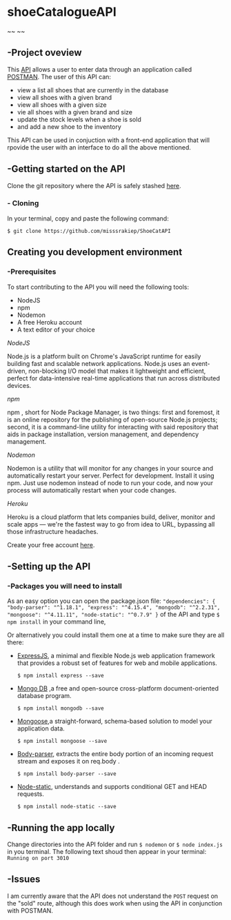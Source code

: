 # shoeCatalogueAPI
~~ ~~

## -Project oveview

This [API](https://en.wikipedia.org/wiki/Application_programming_interface) allows a user to enter data through an application called [POSTMAN](https://www.getpostman.com/postman). The user of this API can:

* view a list all shoes that are currently in the database
* view all shoes with a given brand
* view all shoes with a given size
* vie all shoes with a given brand and size
* update the stock levels when a shoe is sold
* and add a new shoe to the inventory

This API can be used in conjuction with a front-end application that will rpovide the user with an interface to do all the above mentioned.

## -Getting started on the API

Clone the git repository where the API is safely stashed [here](https://github.com/misssrakiep/ShoeCatAPI).

### - Cloning

In your terminal, copy and paste the following
command:

`$ git clone https://github.com/misssrakiep/ShoeCatAPI`

## Creating you development environment

### -Prerequisites

 To start contributing to the API you will need the following tools:


* NodeJS
* npm
* Nodemon
* A free Heroku account
* A text editor of your choice

*NodeJS*

Node.js is a platform built on Chrome's JavaScript runtime for easily building fast and scalable network applications. Node.js uses an event-driven, non-blocking I/O model that makes it lightweight and efficient, perfect for data-intensive real-time applications that run across distributed devices.

*npm*

npm , short for Node Package Manager, is two things: first and foremost, it is an online repository for the publishing of open-source Node.js projects; second, it is a command-line utility for interacting with said repository that aids in package installation, version management, and dependency management.

*Nodemon*

Nodemon is a utility that will monitor for any changes in your source and automatically restart your server. Perfect for development. Install it using npm. Just use nodemon instead of node to run your code, and now your process will automatically restart when your code changes.

*Heroku*

Heroku is a cloud platform that lets companies build, deliver, monitor and scale apps — we're the fastest way to go from idea to URL, bypassing all those infrastructure headaches.

Create your free account [here](https://signup.heroku.com/).

## -Setting up the API
### -Packages you will need to install



As an easy option you can open the package.json file:
`"dependencies": {
  "body-parser": "^1.18.1",
  "express": "^4.15.4",
  "mongodb": "^2.2.31",
  "mongoose": "^4.11.11",
  "node-static": "^0.7.9"
}`
 of the API and type
`$ npm install`
in your command line,

 Or alternatively you could install them one at a time to make sure they are all there:


* [ExpressJS](https://expressjs.com/), a minimal and flexible Node.js web application framework that provides a robust set of features for web and mobile applications.

  `$ npm install express --save`

* [Mongo DB](https://www.mongodb.com/) ,a free and open-source cross-platform document-oriented database program.

  `$ npm install mongodb --save`

* [Mongoose](http://mongoosejs.com/),a straight-forward, schema-based solution to model your application data.

  `$ npm install mongoose --save`

* [Body-parser](https://www.npmjs.com/package/body-parser), extracts the entire body portion of an incoming request stream and exposes it on req.body .

  `$ npm install body-parser --save`

* [Node-static](https://www.npmjs.com/package/node-static), understands and supports conditional GET and HEAD requests.

  `$ npm install node-static --save`

## -Running the app locally

Change directories into the API folder and run `$ nodemon` or `$ node index.js` in you terminal. The following text shoud then appear in your terminal: `Running on port 3010`

## -Issues
 I am currently aware that the API does not understand the `POST` request on the "sold" route, although this does work when using the API in conjunction with POSTMAN.
